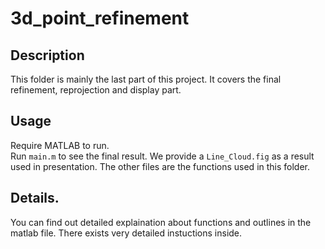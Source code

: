 # 3d_point_refinement
## Description
This folder is mainly the last part of this project. It covers the final refinement, reprojection and display part.
## Usage
Require MATLAB to run.  
Run ```main.m``` to see the final result. We provide a ```Line_Cloud.fig``` as a result used in presentation. The other files are the functions used in this folder. 
## Details.
You can find out detailed explaination about functions and outlines in the matlab file. There exists very detailed instuctions inside.
